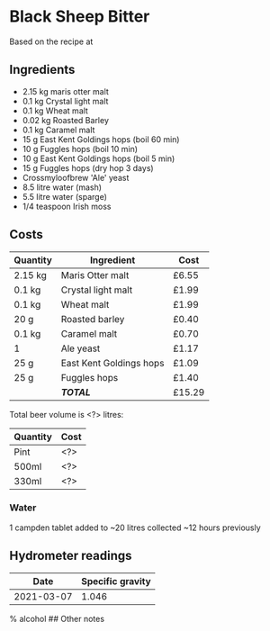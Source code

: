 # Black Sheep Bitter

Based on the recipe at <INSERT LINK>

## Ingredients

* 2.15 kg maris otter malt
* 0.1 kg Crystal light malt
* 0.1 kg Wheat malt
* 0.02 kg Roasted Barley
* 0.1 kg Caramel malt
* 15 g East Kent Goldings hops (boil 60 min)
* 10 g Fuggles hops (boil 10 min)
* 10 g East Kent Goldings hops (boil 5 min)
* 15 g Fuggles hops (dry hop 3 days)
* Crossmyloofbrew 'Ale' yeast
* 8.5 litre water (mash)
* 5.5 litre water (sparge)
* 1/4 teaspoon Irish moss

## Costs

| Quantity | Ingredient              | Cost   |
| -------- | ----------------------- | ------ |
| 2.15 kg  | Maris Otter malt        | £6.55  |
| 0.1 kg   | Crystal light malt      | £1.99  |
| 0.1 kg   | Wheat malt              | £1.99  |
| 20 g     | Roasted barley          | £0.40  |
| 0.1 kg   | Caramel malt            | £0.70  |
| 1        | Ale yeast               | £1.17  |
| 25 g     | East Kent Goldings hops | £1.09  |
| 25 g     | Fuggles hops            | £1.40  |
|          | ***TOTAL***             | £15.29 |

Total beer volume is <?> litres:

| Quantity | Cost  |
| -------- | ----- |
| Pint     | <?> |
| 500ml    | <?> |
| 330ml    | <?> |

### Water

1 campden tablet added to ~20 litres collected ~12 hours previously

## Hydrometer readings

| Date       | Specific gravity |
| ---------- | ---------------- |
| 2021-03-07 | 1.046            |

<?>% alcohol

## Other notes
